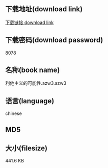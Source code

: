 ## 下载地址(download link)
[下载链接 download link](https://tutu365.netlify.app/?s=%E5%88%A9%E4%BB%96%E4%B8%BB%E4%B9%89%E7%9A%84%E5%8F%AF%E8%83%BD%E6%80%A7.azw3)

## 下载密码(download password)
8078

## 名称(book name)
利他主义的可能性.azw3.azw3

## 语言(language)
chinese

## MD5


## 大小(filesize)
441.6 KB
